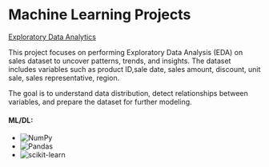 # Machine Learning Projects
[Exploratory Data Analytics](https://github.com/teefortech/Exploratory-Data-Analysis/blob/main/EDA%20-%20Sales_Data.ipynb)

This project focuses on performing Exploratory Data Analysis (EDA) on sales dataset to uncover patterns, trends, and insights.
The dataset includes variables such as product ID,sale date, sales amount, discount, unit sale, sales representative, region.

The goal is to understand data distribution, detect relationships between variables, and prepare the dataset for further modeling.


#### ML/DL:
  - ![NumPy](https://img.shields.io/badge/numpy-%23013243.svg?style=for-the-badge&logo=numpy&logoColor=white)
  - ![Pandas](https://img.shields.io/badge/pandas-%23150458.svg?style=for-the-badge&logo=pandas&logoColor=white)
  - ![scikit-learn](https://img.shields.io/badge/scikit--learn-%23F7931E.svg?style=for-the-badge&logo=scikit-learn&logoColor=white)
  

